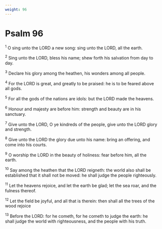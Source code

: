 ```yaml
---
weight: 96
---
```


# Psalm 96

<sup>1</sup> O sing unto the LORD a new song: sing unto the LORD, all the earth. 

<sup>2</sup> Sing unto the LORD, bless his name; shew forth his salvation from day to day. 

<sup>3</sup> Declare his glory among the heathen, his wonders among all people. 

<sup>4</sup> For the LORD is great, and greatly to be praised: he is to be feared above all gods. 

<sup>5</sup> For all the gods of the nations are idols: but the LORD made the heavens. 

<sup>6</sup> Honour and majesty are before him: strength and beauty are in his sanctuary. 

<sup>7</sup> Give unto the LORD, O ye kindreds of the people, give unto the LORD glory and strength. 

<sup>8</sup> Give unto the LORD the glory due unto his name: bring an offering, and come into his courts. 

<sup>9</sup> O worship the LORD in the beauty of holiness: fear before him, all the earth. 

<sup>10</sup> Say among the heathen that the LORD reigneth: the world also shall be established that it shall not be moved: he shall judge the people righteously. 

<sup>11</sup> Let the heavens rejoice, and let the earth be glad; let the sea roar, and the fulness thereof. 

<sup>12</sup> Let the field be joyful, and all that is therein: then shall all the trees of the wood rejoice 

<sup>13</sup> Before the LORD: for he cometh, for he cometh to judge the earth: he shall judge the world with righteousness, and the people with his truth. 


